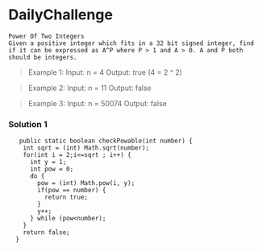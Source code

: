 # DailyChallenge
```
Power Of Two Integers
Given a positive integer which fits in a 32 bit signed integer, find if it can be expressed as A^P where P > 1 and A > 0. A and P both should be integers.
```

>Example 1:
>Input: n = 4
>Output: true (4 = 2 ^ 2)

>Example 2:
>Input: n = 11
>Output: false

>Example 3:
>Input: n = 50074
>Output: false

### Solution 1
```
   public static boolean checkPowable(int number) {
    int sqrt = (int) Math.sqrt(number);
    for(int i = 2;i<=sqrt ; i++) {
      int y = 1;
      int pow = 0;
      do {
        pow = (int) Math.pow(i, y);
        if(pow == number) {
          return true;
        }
        y++;
      } while (pow<number);
    }
    return false;
  }
```
